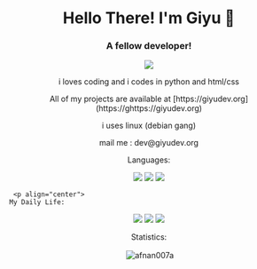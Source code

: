 
<h1 align="center">Hello There! I'm Giyu 🥰</h1>
<h3 align="center">A fellow developer!</h3>
<p align="center">
<img src="https://static.myfigurecollection.net/upload/pictures/2021/02/11/2632738.gif"/>
</p>

<p align="center">
 i loves coding and i codes in python and html/css
<p align="center">
 All of my projects are available at [https://giyudev.org](https://ghttps://giyudev.org)
<p align="center">
 i uses linux (debian gang)
<p align="center">
 mail me : dev@giyudev.org
  </p>

  <p align="center">
    Languages:
  
  <p align="center">
    <img src="https://img.shields.io/badge/-Python-blue">
    <img src="https://img.shields.io/badge/-bash-green">
     <img src="https://img.shields.io/badge/-HTML-red">
  <p>
    

     <p align="center">
    My Daily Life:

  <p align="center">
    <img src="https://img.shields.io/badge/-Spotify-brightgreen">
    <img src="https://img.shields.io/badge/-VS%20Code-blue">
    <img src="https://img.shields.io/badge/-Debian-darkblue">
  </p>
  

  <p align="center">
   Statistics:

  
<p align="center">&nbsp;<img align="center" src="https://github-readme-stats.vercel.app/api?username=afnan007a&show_icons=true&theme=dark&locale=en" alt="afnan007a" /></p>

